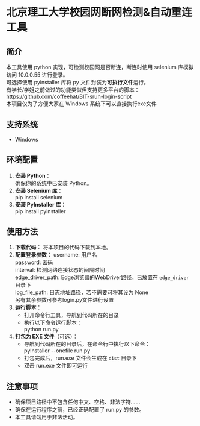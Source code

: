 # 北京理工大学校园网断网检测&自动重连工具

## 简介
本工具使用 python 实现，可检测校园网是否断连，断连时使用 selenium 库模拟访问 10.0.0.55 进行登录。  
可选择使用 pyinstaller 库将 py 文件封装为**可执行文件**运行。  
有学长/学姐之前做过的功能类似但支持更多平台的脚本：https://github.com/coffeehat/BIT-srun-login-script  
本项目仅为了方便大家在 Windows 系统下可以直接执行exe文件  

## 支持系统
- Windows

## 环境配置
1. **安装 Python**：  
   确保你的系统中已安装 Python。  
2. **安装 Selenium 库**：  
   pip install selenium   
3. **安装 PyInstaller 库**：  
   pip install pyinstaller  

## 使用方法
1. **下载代码**：
   将本项目的代码下载到本地。
2. **配置登录参数**：
   username: 用户名  
   password: 密码  
   interval: 检测网络连接状态的间隔时间  
   edge_driver_path: Edge浏览器的WebDriver路径，已放置在 `edge_driver` 目录下  
   log_file_path: 日志地址路径，若不需要可将其设为 None  
   另有其余参数可参考login.py文件进行设置  
3. **运行脚本**：  
   - 打开命令行工具，导航到代码所在的目录  
   - 执行以下命令运行脚本：  
     python run.py  
4. **打包为 EXE 文件**（可选）：  
   - 导航到代码所在的目录后，在命令行中执行以下命令：  
     pyinstaller --onefile run.py  
   - 打包完成后，run.exe 文件会生成在 `dist` 目录下  
   - 双击 run.exe 文件即可运行  

## 注意事项
- 确保项目路径中不包含任何中文、空格、非法字符……
- 确保在运行程序之前，已经正确配置了 run.py 的参数。
- 本工具请勿用于非法活动。
